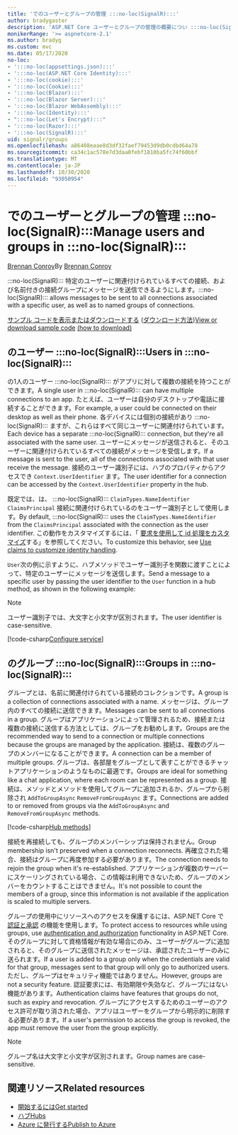 ```yaml
---
title: 'でのユーザーとグループの管理 :::no-loc(SignalR):::'
author: bradygaster
description: 'ASP.NET Core ユーザーとグループの管理の概要につい :::no-loc(SignalR)::: て説明します。'
monikerRange: '>= aspnetcore-2.1'
ms.author: bradyg
ms.custom: mvc
ms.date: 05/17/2020
no-loc:
- ':::no-loc(appsettings.json):::'
- ':::no-loc(ASP.NET Core Identity):::'
- ':::no-loc(cookie):::'
- ':::no-loc(Cookie):::'
- ':::no-loc(Blazor):::'
- ':::no-loc(Blazor Server):::'
- ':::no-loc(Blazor WebAssembly):::'
- ':::no-loc(Identity):::'
- ":::no-loc(Let's Encrypt):::"
- ':::no-loc(Razor):::'
- ':::no-loc(SignalR):::'
uid: signalr/groups
ms.openlocfilehash: a86408eaae8d3df32faef79453d9db0cdbd64a78
ms.sourcegitcommit: ca34c1ac578e7d3daa0febf1810ba5fc74f60bbf
ms.translationtype: MT
ms.contentlocale: ja-JP
ms.lasthandoff: 10/30/2020
ms.locfileid: "93050954"
---
```

# <a name="manage-users-and-groups-in-no-locsignalr"></a><span data-ttu-id="ccf10-103">でのユーザーとグループの管理 :::no-loc(SignalR):::</span><span class="sxs-lookup"><span data-stu-id="ccf10-103">Manage users and groups in :::no-loc(SignalR):::</span></span>

<span data-ttu-id="ccf10-104">[Brennan Conroy](https://github.com/BrennanConroy)</span><span class="sxs-lookup"><span data-stu-id="ccf10-104">By [Brennan Conroy](https://github.com/BrennanConroy)</span></span>

<span data-ttu-id="ccf10-105">:::no-loc(SignalR)::: 特定のユーザーに関連付けられているすべての接続、および名前付きの接続グループにメッセージを送信できるようにします。</span><span class="sxs-lookup"><span data-stu-id="ccf10-105">:::no-loc(SignalR)::: allows messages to be sent to all connections associated with a specific user, as well as to named groups of connections.</span></span>

<span data-ttu-id="ccf10-106">[サンプル コードを表示またはダウンロードする](https://github.com/dotnet/AspNetCore.Docs/tree/master/aspnetcore/signalr/groups/sample/) ([ダウンロード方法](xref:index#how-to-download-a-sample))</span><span class="sxs-lookup"><span data-stu-id="ccf10-106">[View or download sample code](https://github.com/dotnet/AspNetCore.Docs/tree/master/aspnetcore/signalr/groups/sample/) [(how to download)](xref:index#how-to-download-a-sample)</span></span>

## <a name="users-in-no-locsignalr"></a><span data-ttu-id="ccf10-107">のユーザー :::no-loc(SignalR):::</span><span class="sxs-lookup"><span data-stu-id="ccf10-107">Users in :::no-loc(SignalR):::</span></span>

<span data-ttu-id="ccf10-108">の1人のユーザー :::no-loc(SignalR)::: がアプリに対して複数の接続を持つことができます。</span><span class="sxs-lookup"><span data-stu-id="ccf10-108">A single user in :::no-loc(SignalR)::: can have multiple connections to an app.</span></span> <span data-ttu-id="ccf10-109">たとえば、ユーザーは自分のデスクトップや電話に接続することができます。</span><span class="sxs-lookup"><span data-stu-id="ccf10-109">For example, a user could be connected on their desktop as well as their phone.</span></span> <span data-ttu-id="ccf10-110">各デバイスには個別の接続があり :::no-loc(SignalR)::: ますが、これらはすべて同じユーザーに関連付けられています。</span><span class="sxs-lookup"><span data-stu-id="ccf10-110">Each device has a separate :::no-loc(SignalR)::: connection, but they're all associated with the same user.</span></span> <span data-ttu-id="ccf10-111">ユーザーにメッセージが送信されると、そのユーザーに関連付けられているすべての接続がメッセージを受信します。</span><span class="sxs-lookup"><span data-stu-id="ccf10-111">If a message is sent to the user, all of the connections associated with that user receive the message.</span></span> <span data-ttu-id="ccf10-112">接続のユーザー識別子には、ハブのプロパティからアクセスでき `Context.UserIdentifier` ます。</span><span class="sxs-lookup"><span data-stu-id="ccf10-112">The user identifier for a connection can be accessed by the `Context.UserIdentifier` property in the hub.</span></span>

<span data-ttu-id="ccf10-113">既定では、は、 :::no-loc(SignalR)::: `ClaimTypes.NameIdentifier` `ClaimsPrincipal` 接続に関連付けられているのをユーザー識別子として使用します。</span><span class="sxs-lookup"><span data-stu-id="ccf10-113">By default, :::no-loc(SignalR)::: uses the `ClaimTypes.NameIdentifier` from the `ClaimsPrincipal` associated with the connection as the user identifier.</span></span> <span data-ttu-id="ccf10-114">この動作をカスタマイズするには、「 [要求を使用して id 処理をカスタマイズ](xref:signalr/authn-and-authz#use-claims-to-customize-identity-handling)する」を参照してください。</span><span class="sxs-lookup"><span data-stu-id="ccf10-114">To customize this behavior, see [Use claims to customize identity handling](xref:signalr/authn-and-authz#use-claims-to-customize-identity-handling).</span></span>

<span data-ttu-id="ccf10-115">`User`次の例に示すように、ハブメソッドでユーザー識別子を関数に渡すことによって、特定のユーザーにメッセージを送信します。</span><span class="sxs-lookup"><span data-stu-id="ccf10-115">Send a message to a specific user by passing the user identifier to the `User` function in a hub method, as shown in the following example:</span></span>

> [!NOTE]
> <span data-ttu-id="ccf10-116">ユーザー識別子では、大文字と小文字が区別されます。</span><span class="sxs-lookup"><span data-stu-id="ccf10-116">The user identifier is case-sensitive.</span></span>

[!code-csharp[Configure service](groups/sample/Hubs/ChatHub.cs?range=29-32)]

## <a name="groups-in-no-locsignalr"></a><span data-ttu-id="ccf10-117">のグループ :::no-loc(SignalR):::</span><span class="sxs-lookup"><span data-stu-id="ccf10-117">Groups in :::no-loc(SignalR):::</span></span>

<span data-ttu-id="ccf10-118">グループとは、名前に関連付けられている接続のコレクションです。</span><span class="sxs-lookup"><span data-stu-id="ccf10-118">A group is a collection of connections associated with a name.</span></span> <span data-ttu-id="ccf10-119">メッセージは、グループ内のすべての接続に送信できます。</span><span class="sxs-lookup"><span data-stu-id="ccf10-119">Messages can be sent to all connections in a group.</span></span> <span data-ttu-id="ccf10-120">グループはアプリケーションによって管理されるため、接続または複数の接続に送信する方法としては、グループをお勧めします。</span><span class="sxs-lookup"><span data-stu-id="ccf10-120">Groups are the recommended way to send to a connection or multiple connections because the groups are managed by the application.</span></span> <span data-ttu-id="ccf10-121">接続は、複数のグループのメンバーになることができます。</span><span class="sxs-lookup"><span data-stu-id="ccf10-121">A connection can be a member of multiple groups.</span></span> <span data-ttu-id="ccf10-122">グループは、各部屋をグループとして表すことができるチャットアプリケーションのようなものに最適です。</span><span class="sxs-lookup"><span data-stu-id="ccf10-122">Groups are ideal for something like a chat application, where each room can be represented as a group.</span></span> <span data-ttu-id="ccf10-123">接続は、メソッドとメソッドを使用してグループに追加されるか、グループから削除され `AddToGroupAsync` `RemoveFromGroupAsync` ます。</span><span class="sxs-lookup"><span data-stu-id="ccf10-123">Connections are added to or removed from groups via the `AddToGroupAsync` and `RemoveFromGroupAsync` methods.</span></span>

[!code-csharp[Hub methods](groups/sample/Hubs/ChatHub.cs?range=15-27)]

<span data-ttu-id="ccf10-124">接続を再接続しても、グループのメンバーシップは保持されません。</span><span class="sxs-lookup"><span data-stu-id="ccf10-124">Group membership isn't preserved when a connection reconnects.</span></span> <span data-ttu-id="ccf10-125">再確立された場合、接続はグループに再度参加する必要があります。</span><span class="sxs-lookup"><span data-stu-id="ccf10-125">The connection needs to rejoin the group when it's re-established.</span></span> <span data-ttu-id="ccf10-126">アプリケーションが複数のサーバーにスケーリングされている場合、この情報は利用できないため、グループのメンバーをカウントすることはできません。</span><span class="sxs-lookup"><span data-stu-id="ccf10-126">It's not possible to count the members of a group, since this information is not available if the application is scaled to multiple servers.</span></span>

<span data-ttu-id="ccf10-127">グループの使用中にリソースへのアクセスを保護するには、ASP.NET Core で [認証と承認](xref:signalr/authn-and-authz) の機能を使用します。</span><span class="sxs-lookup"><span data-stu-id="ccf10-127">To protect access to resources while using groups, use [authentication and authorization](xref:signalr/authn-and-authz) functionality in ASP.NET Core.</span></span> <span data-ttu-id="ccf10-128">そのグループに対して資格情報が有効な場合にのみ、ユーザーがグループに追加されると、そのグループに送信されたメッセージは、承認されたユーザーのみに送られます。</span><span class="sxs-lookup"><span data-stu-id="ccf10-128">If a user is added to a group only when the credentials are valid for that group, messages sent to that group will only go to authorized users.</span></span> <span data-ttu-id="ccf10-129">ただし、グループはセキュリティ機能ではありません。</span><span class="sxs-lookup"><span data-stu-id="ccf10-129">However, groups are not a security feature.</span></span> <span data-ttu-id="ccf10-130">認証要求には、有効期限や失効など、グループにはない機能があります。</span><span class="sxs-lookup"><span data-stu-id="ccf10-130">Authentication claims have features that groups do not, such as expiry and revocation.</span></span> <span data-ttu-id="ccf10-131">グループにアクセスするためのユーザーのアクセス許可が取り消された場合、アプリはユーザーをグループから明示的に削除する必要があります。</span><span class="sxs-lookup"><span data-stu-id="ccf10-131">If a user's permission to access the group is revoked, the app must remove the user from the group explicitly.</span></span>

> [!NOTE]
> <span data-ttu-id="ccf10-132">グループ名は大文字と小文字が区別されます。</span><span class="sxs-lookup"><span data-stu-id="ccf10-132">Group names are case-sensitive.</span></span>

## <a name="related-resources"></a><span data-ttu-id="ccf10-133">関連リソース</span><span class="sxs-lookup"><span data-stu-id="ccf10-133">Related resources</span></span>

* [<span data-ttu-id="ccf10-134">開始するには</span><span class="sxs-lookup"><span data-stu-id="ccf10-134">Get started</span></span>](xref:tutorials/signalr)
* [<span data-ttu-id="ccf10-135">ハブ</span><span class="sxs-lookup"><span data-stu-id="ccf10-135">Hubs</span></span>](xref:signalr/hubs)
* [<span data-ttu-id="ccf10-136">Azure に発行する</span><span class="sxs-lookup"><span data-stu-id="ccf10-136">Publish to Azure</span></span>](xref:signalr/publish-to-azure-web-app)

